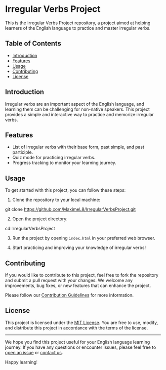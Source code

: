 # Irregular Verbs Project

This is the Irregular Verbs Project repository, a project aimed at helping learners of the English language to practice and master irregular verbs.

## Table of Contents
- [Introduction](#introduction)
- [Features](#features)
- [Usage](#usage)
- [Contributing](#contributing)
- [License](#license)

## Introduction

Irregular verbs are an important aspect of the English language, and learning them can be challenging for non-native speakers. This project provides a simple and interactive way to practice and memorize irregular verbs.

## Features

- List of irregular verbs with their base form, past simple, and past participle.
- Quiz mode for practicing irregular verbs.
- Progress tracking to monitor your learning journey.

## Usage

To get started with this project, you can follow these steps:

1. Clone the repository to your local machine:

git clone https://github.com/MaximeL8/IrregularVerbsProject.git

2. Open the project directory:

cd IrregularVerbsProject

3. Run the project by opening `index.html` in your preferred web browser.

4. Start practicing and improving your knowledge of irregular verbs!

## Contributing

If you would like to contribute to this project, feel free to fork the repository and submit a pull request with your changes. We welcome any improvements, bug fixes, or new features that can enhance the project.

Please follow our [Contribution Guidelines](CONTRIBUTING.md) for more information.

## License

This project is licensed under the [MIT License](LICENSE). You are free to use, modify, and distribute this project in accordance with the terms of the license.

---

We hope you find this project useful for your English language learning journey. If you have any questions or encounter issues, please feel free to [open an issue](https://github.com/MaximeL8/IrregularVerbsProject/issues) or [contact us](mailto:your@email.com).

Happy learning!
